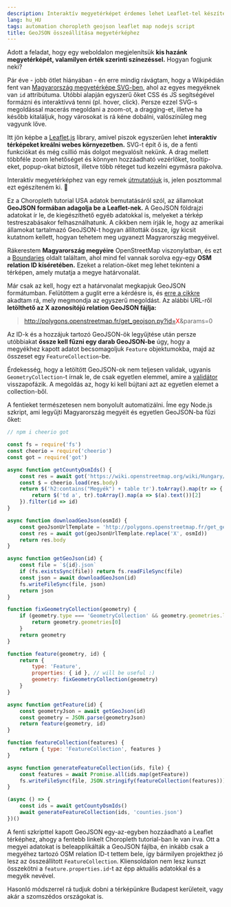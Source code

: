 ```yaml
---
description: Interaktív megyetérképet érdemes lehet Leaflet-tel készíteni, ehhez viszont kellenek a megyék GeoJSON adatai, összefűzve. Ezt a feladatot automatizáltam egy Node.js szkripttel.
lang: hu_HU
tags: automation choropleth geojson leaflet map nodejs script
title: GeoJSON összeállítása megyetérképhez
---
```


Adott a feladat, hogy egy weboldalon megjelenítsük **kis hazánk megyetérképét, valamilyen érték szerinti színezéssel.** Hogyan fogjunk neki?

Pár éve - jobb ötlet hiányában - én erre mindig rávágtam, hogy a Wikipédián fent van [Magyarország megyetérképe SVG-ben](https://hu.wikipedia.org/wiki/F%C3%A1jl:HU_counties_colored.svg), ahol az egyes megyéknek van `id` attribútuma. Utóbbi alapján egyszerű őket CSS és JS segítségével formázni és interaktívvá tenni (pl. hover, click). Persze ezzel SVG-s megoldással macerás megoldani a zoom-ot, a dragging-et, illetve ha később kitaláljuk, hogy városokat is rá kéne dobálni, valószínűleg meg vagyunk lőve.

Itt jön képbe a [Leaflet.js](https://leafletjs.com/) library, amivel piszok egyszerűen lehet **interaktív térképeket kreálni webes környezetben.** SVG-t épít ő is, de a fenti funkciókat és még csillió más dolgot megvalósít nekünk. A drag mellett többféle zoom lehetőséget és könnyen hozzáadható vezérlőket, tooltip-eket, popup-okat biztosít, illetve több réteget tud kezelni egymásra pakolva.

Interaktív megyetérképhez van egy remek [útmutatójuk](https://leafletjs.com/examples/choropleth/) is, jelen posztommal ezt egészíteném ki. 🙂

Ez a Choropleth tutorial USA adatok bemutatásáról szól, az államokat **GeoJSON formában adagolja be a Leaflet-nek.** A GeoJSON földrajzi adatokat ír le, de kiegészíthető egyéb adatokkal is, melyeket a térkép testreszabásakor felhasználhatunk. A cikkben nem írják le, hogy az amerikai államokat tartalmazó GeoJSON-t hogyan állították össze, így kicsit kutatnom kellett, hogyan tehetem meg ugyanezt Magyarország megyéivel.

Rákerestem **Magyarország megyéire** OpenStreetMap viszonylatban, és ezt a [Boundaries](https://wiki.openstreetmap.org/wiki/Hungary/Boundaries#Megy.C3.A9k) oldalt találtam, ahol mind fel vannak sorolva egy-egy **OSM relation ID kíséretében.** Ezeket a relation-öket meg lehet tekinteni a térképen, amely mutatja a megye határvonalát.

Már csak az kell, hogy ezt a határvonalat megkapjuk GeoJSON formátumban. Felütöttem a guglit erre a kérdésre is, és [erre a cikkre](https://peteris.rocks/blog/openstreetmap-administrative-boundaries-in-geojson/) akadtam rá, mely megmondja az egyszerű megoldást. Az alábbi URL-ről **letölthető az X azonosítójú relation GeoJSON fájlja:**

> http://polygons.openstreetmap.fr/get_geojson.py?id=<span style="color:red">X</span>&params=0

Az ID-k és a hozzájuk tartozó GeoJSON-ök legyűjtése után persze utóbbiakat **össze kell fűzni egy darab GeoJSON-be** úgy, hogy a megyékhez kapott adatot becsomagoljuk `Feature` objektumokba, majd az összeset egy `FeatureCollection`-be.

Érdekesség, hogy a letöltött GeoJSON-ok nem teljesen validak, ugyanis `GeometryCollection`-t írnak le, de csak egyetlen elemmel, amire a [validátor](https://geojsonlint.com/) visszapofázik. A megoldás az, hogy ki kell bújtani azt az egyetlen elemet a collection-ből.

A fentieket természetesen nem bonyolult automatizálni. Íme egy Node.js szkript, ami legyűjti Magyarország megyéit és egyetlen GeoJSON-ba fűzi őket:

```js
// npm i cheerio got

const fs = require('fs')
const cheerio = require('cheerio')
const got = require('got')

async function getCountyOsmIds() {
	const res = await got('https://wiki.openstreetmap.org/wiki/Hungary/Boundaries')
	const $ = cheerio.load(res.body)
	return $('h2:contains("Megyék") + table tr').toArray().map(tr => {
		return $('td a', tr).toArray().map(a => $(a).text())[2]
	}).filter(id => id)
}

async function downloadGeoJson(osmId) {
	const geoJsonUrlTemplate = 'http://polygons.openstreetmap.fr/get_geojson.py?id=X&params=0'
	const res = await got(geoJsonUrlTemplate.replace('X', osmId))
	return res.body
}

async function getGeoJson(id) {
	const file = `${id}.json`
	if (fs.existsSync(file)) return fs.readFileSync(file)
	const json = await downloadGeoJson(id)
	fs.writeFileSync(file, json)
	return json
}

function fixGeometryCollection(geometry) {
	if (geometry.type === 'GeometryCollection' && geometry.geometries.length === 1) {
		return geometry.geometries[0]
	}
	return geometry
}

function feature(geometry, id) {
	return {
		type: 'Feature',
		properties: { id }, // will be useful :)
		geometry: fixGeometryCollection(geometry)
	}
}

async function getFeature(id) {
	const geometryJson = await getGeoJson(id)
	const geometry = JSON.parse(geometryJson)
	return feature(geometry, id)
}

function featureCollection(features) {
	return { type: 'FeatureCollection', features }
}

async function generateFeatureCollection(ids, file) {
	const features = await Promise.all(ids.map(getFeature))
	fs.writeFileSync(file, JSON.stringify(featureCollection(features)))
}

(async () => {
	const ids = await getCountyOsmIds()
	await generateFeatureCollection(ids, 'counties.json')
})()
```

A fenti szkripttel kapott GeoJSON egy-az-egyben hozzáadható a Leaflet térképhez, ahogy a fentebb linkelt Choropleth tutorial-ban le van írva. Ott a megyei adatokat is beleapplikálták a GeoJSON fájlba, én inkább csak a megyéhez tartozó OSM relation ID-t tettem bele, így bármilyen projekthez jó lesz az összeállított `FeatureCollection`. Kliensoldalon nem lesz kunszt összekötni a `feature.properties.id`-t az épp aktuális adatokkal és a megyék nevével.

Hasonló módszerrel rá tudjuk dobni a térképünkre Budapest kerületeit, vagy akár a szomszédos országokat is.